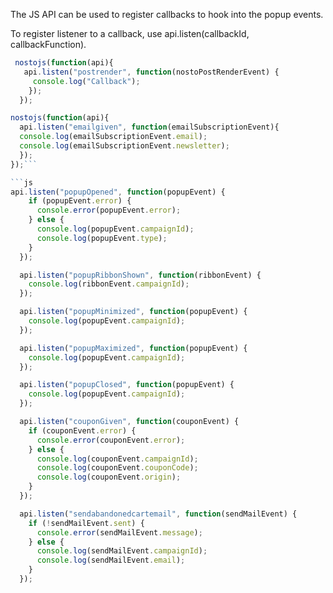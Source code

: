 The JS API can be used to register callbacks to hook into the popup events.

To register listener to a callback, use api.listen(callbackId, callbackFunction).



```js
 nostojs(function(api){
   api.listen("postrender", function(nostoPostRenderEvent) { 
     console.log("Callback");
    });
  });
```

```js
nostojs(function(api){
  api.listen("emailgiven", function(emailSubscriptionEvent){
  console.log(emailSubscriptionEvent.email);
  console.log(emailSubscriptionEvent.newsletter);
  });
});```

```js
api.listen("popupOpened", function(popupEvent) {
    if (popupEvent.error) {
      console.error(popupEvent.error);
    } else {
      console.log(popupEvent.campaignId);
      console.log(popupEvent.type);
    }
  });
```

```js
  api.listen("popupRibbonShown", function(ribbonEvent) {
    console.log(ribbonEvent.campaignId);
  });
```

```js
  api.listen("popupMinimized", function(popupEvent) {
    console.log(popupEvent.campaignId);
  });
```

```js
  api.listen("popupMaximized", function(popupEvent) {
    console.log(popupEvent.campaignId);
  });
```

```js
  api.listen("popupClosed", function(popupEvent) {
    console.log(popupEvent.campaignId);
  });
```

```js
  api.listen("couponGiven", function(couponEvent) {
    if (couponEvent.error) {
      console.error(couponEvent.error);
    } else {
      console.log(couponEvent.campaignId);
      console.log(couponEvent.couponCode);
      console.log(couponEvent.origin);
    }
  });
```

```js
  api.listen("sendabandonedcartemail", function(sendMailEvent) {
    if (!sendMailEvent.sent) {
      console.error(sendMailEvent.message);
    } else {
      console.log(sendMailEvent.campaignId);
      console.log(sendMailEvent.email);
    }
  });
```